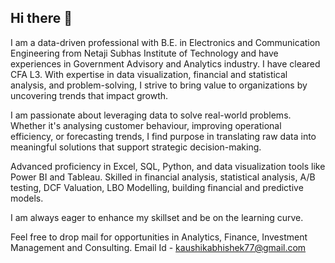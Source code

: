 ## Hi there 👋

<!--
**kaushikabhishek77/kaushikabhishek77** is a ✨ _special_ ✨ repository because its `README.md` (this file) appears on your GitHub profile.

Here are some ideas to get you started:

- 🔭 I’m currently working on ...
- 🌱 I’m currently learning ...
- 👯 I’m looking to collaborate on ...
- 🤔 I’m looking for help with ...
- 💬 Ask me about ...
- 📫 How to reach me: ...
- 😄 Pronouns: ...
- ⚡ Fun fact: ...
-->

I am a data-driven professional with B.E. in Electronics and Communication Engineering from Netaji Subhas Institute of Technology and have experiences in Government Advisory and Analytics industry. I have cleared CFA L3. With expertise in data visualization, financial and statistical analysis, and problem-solving, I strive to bring value to organizations by uncovering trends that impact growth. 

I am passionate about leveraging data to solve real-world problems. Whether it's analysing customer behaviour, improving operational efficiency, or forecasting trends, I find purpose in translating raw data into meaningful solutions that support strategic decision-making.

Advanced proficiency in Excel, SQL, Python, and data visualization tools like Power BI and Tableau. Skilled in financial analysis, statistical analysis, A/B testing, DCF Valuation, LBO Modelling, building financial and predictive models.

I am always eager to enhance my skillset and be on the learning curve. 

Feel free to drop mail for opportunities in Analytics, Finance, Investment Management and Consulting.
Email Id - kaushikabhishek77@gmail.com
